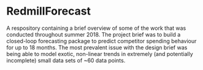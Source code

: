 # RedmillForecast

A respository containing a brief overview of some of the work that was conducted throughout summer 2018. The project brief was to build a closed-loop forecasting package to predict competitor spending behaviour for up to 18 months. The most prevalent issue with the design brief was being able to model exotic, non-linear trends in extremely (and potentially incomplete) small data sets of ~60 data points.
